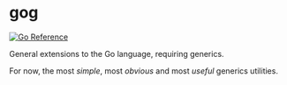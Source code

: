 # gog

[![Go Reference](https://pkg.go.dev/badge/github.com/icza/gog.svg)](https://pkg.go.dev/github.com/icza/gog)

General extensions to the Go language, requiring generics.

For now, the most _simple_, most _obvious_ and most _useful_ generics utilities.
